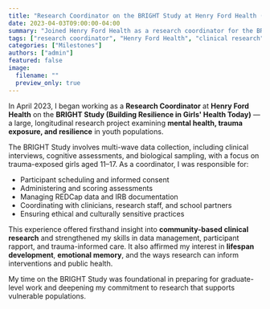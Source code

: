```yaml
---
title: "Research Coordinator on the BRIGHT Study at Henry Ford Health (2023)"
date: 2023-04-03T09:00:00-04:00
summary: "Joined Henry Ford Health as a research coordinator for the BRIGHT Study, a longitudinal project investigating mental health outcomes in trauma-exposed youth."
tags: ["research coordinator", "Henry Ford Health", "clinical research", "BRIGHT Study", "trauma"]
categories: ["Milestones"]
authors: ["admin"]
featured: false
image:
  filename: ""
  preview_only: true
---
```


In April 2023, I began working as a **Research Coordinator** at **Henry Ford Health** on the **BRIGHT Study (Building Resilience in Girls' Health Today)** — a large, longitudinal research project examining **mental health, trauma exposure, and resilience** in youth populations.

The BRIGHT Study involves multi-wave data collection, including clinical interviews, cognitive assessments, and biological sampling, with a focus on trauma-exposed girls aged 11–17. As a coordinator, I was responsible for:

- Participant scheduling and informed consent  
- Administering and scoring assessments  
- Managing REDCap data and IRB documentation  
- Coordinating with clinicians, research staff, and school partners  
- Ensuring ethical and culturally sensitive practices

This experience offered firsthand insight into **community-based clinical research** and strengthened my skills in data management, participant rapport, and trauma-informed care. It also affirmed my interest in **lifespan development**, **emotional memory**, and the ways research can inform interventions and public health.

My time on the BRIGHT Study was foundational in preparing for graduate-level work and deepening my commitment to research that supports vulnerable populations.
